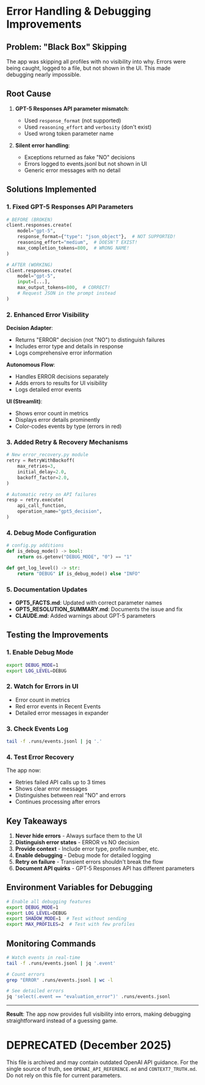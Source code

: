 # Error Handling & Debugging Improvements

## Problem: "Black Box" Skipping

The app was skipping all profiles with no visibility into why. Errors were being caught, logged to a file, but not shown in the UI. This made debugging nearly impossible.

## Root Cause

1. **GPT-5 Responses API parameter mismatch**: 
   - Used `response_format` (not supported)
   - Used `reasoning_effort` and `verbosity` (don't exist)
   - Used wrong token parameter name

2. **Silent error handling**:
   - Exceptions returned as fake "NO" decisions
   - Errors logged to events.jsonl but not shown in UI
   - Generic error messages with no detail

## Solutions Implemented

### 1. Fixed GPT-5 Responses API Parameters

```python
# BEFORE (BROKEN)
client.responses.create(
    model="gpt-5",
    response_format={"type": "json_object"},  # NOT SUPPORTED!
    reasoning_effort="medium",  # DOESN'T EXIST!
    max_completion_tokens=800,  # WRONG NAME!
)

# AFTER (WORKING)
client.responses.create(
    model="gpt-5",
    input=[...],
    max_output_tokens=800,  # CORRECT!
    # Request JSON in the prompt instead
)
```

### 2. Enhanced Error Visibility

**Decision Adapter**:
- Returns "ERROR" decision (not "NO") to distinguish failures
- Includes error type and details in response
- Logs comprehensive error information

**Autonomous Flow**:
- Handles ERROR decisions separately
- Adds errors to results for UI visibility
- Logs detailed error events

**UI (Streamlit)**:
- Shows error count in metrics
- Displays error details prominently
- Color-codes events by type (errors in red)

### 3. Added Retry & Recovery Mechanisms

```python
# New error_recovery.py module
retry = RetryWithBackoff(
    max_retries=3,
    initial_delay=2.0,
    backoff_factor=2.0,
)

# Automatic retry on API failures
resp = retry.execute(
    api_call_function,
    operation_name="gpt5_decision",
)
```

### 4. Debug Mode Configuration

```python
# config.py additions
def is_debug_mode() -> bool:
    return os.getenv("DEBUG_MODE", "0") == "1"

def get_log_level() -> str:
    return "DEBUG" if is_debug_mode() else "INFO"
```

### 5. Documentation Updates

- **GPT5_FACTS.md**: Updated with correct parameter names
- **GPT5_RESOLUTION_SUMMARY.md**: Documents the issue and fix
- **CLAUDE.md**: Added warnings about GPT-5 parameters

## Testing the Improvements

### 1. Enable Debug Mode
```bash
export DEBUG_MODE=1
export LOG_LEVEL=DEBUG
```

### 2. Watch for Errors in UI
- Error count in metrics
- Red error events in Recent Events
- Detailed error messages in expander

### 3. Check Events Log
```bash
tail -f .runs/events.jsonl | jq '.'
```

### 4. Test Error Recovery
The app now:
- Retries failed API calls up to 3 times
- Shows clear error messages
- Distinguishes between real "NO" and errors
- Continues processing after errors

## Key Takeaways

1. **Never hide errors** - Always surface them to the UI
2. **Distinguish error states** - ERROR vs NO decision
3. **Provide context** - Include error type, profile number, etc.
4. **Enable debugging** - Debug mode for detailed logging
5. **Retry on failure** - Transient errors shouldn't break the flow
6. **Document API quirks** - GPT-5 Responses API has different parameters

## Environment Variables for Debugging

```bash
# Enable all debugging features
export DEBUG_MODE=1
export LOG_LEVEL=DEBUG
export SHADOW_MODE=1  # Test without sending
export MAX_PROFILES=2  # Test with few profiles
```

## Monitoring Commands

```bash
# Watch events in real-time
tail -f .runs/events.jsonl | jq '.event'

# Count errors
grep "ERROR" .runs/events.jsonl | wc -l

# See detailed errors
jq 'select(.event == "evaluation_error")' .runs/events.jsonl
```

---

**Result**: The app now provides full visibility into errors, making debugging straightforward instead of a guessing game.
# DEPRECATED (December 2025)
This file is archived and may contain outdated OpenAI API guidance.
For the single source of truth, see `OPENAI_API_REFERENCE.md` and `CONTEXT7_TRUTH.md`.
Do not rely on this file for current parameters.
